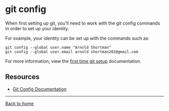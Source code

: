 # git config

When first setting up git, you'll need to work with the git config commands in order to set up your identity. 

For example, your identity can be set up with the commands such as: 

```
git config --global user.name "Arnold Shortman"
git config --global user.email arnold shortman202@gmail.com
```

For more information, view the [first time git setup](https://git-scm.com/book/en/v2/Getting-Started-First-Time-Git-Setup) documentation. 

## Resources

- [Git Config Documentation](https://git-scm.com/docs/git-config)

---

[Back to home](../README.md)